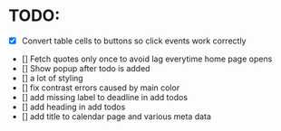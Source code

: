# TODO:

- [x] Convert table cells to buttons so click events work correctly
- [] Fetch quotes only once to avoid lag everytime home page opens
- [] Show popup after todo is added
- [] a lot of styling
- []  fix contrast errors caused by main color
- []  add missing label to deadline in add todos
- []  add heading in add todos
- []  add title to calendar page and various meta data
